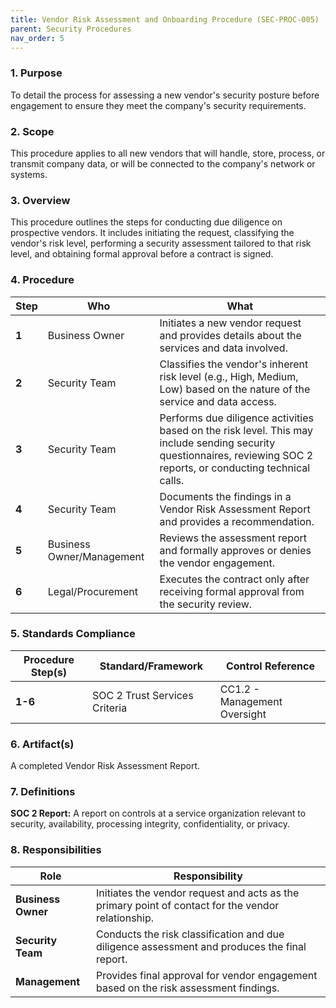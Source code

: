 ```yaml
---
title: Vendor Risk Assessment and Onboarding Procedure (SEC-PROC-005)
parent: Security Procedures
nav_order: 5
---
```

### 1. Purpose

To detail the process for assessing a new vendor's security posture before engagement to ensure they meet the company's security requirements.

### 2. Scope

This procedure applies to all new vendors that will handle, store, process, or transmit company data, or will be connected to the company's network or systems.

### 3. Overview

This procedure outlines the steps for conducting due diligence on prospective vendors. It includes initiating the request, classifying the vendor's risk level, performing a security assessment tailored to that risk level, and obtaining formal approval before a contract is signed.

### 4. Procedure

| **Step** | **Who**                      | **What**                                                                                                                                                           |
| -------- | ---------------------------- | ------------------------------------------------------------------------------------------------------------------------------------------------------------------ |
| **1**    | Business Owner               | Initiates a new vendor request and provides details about the services and data involved.                                                                          |
| **2**    | Security Team                | Classifies the vendor's inherent risk level (e.g., High, Medium, Low) based on the nature of the service and data access.                                            |
| **3**    | Security Team                | Performs due diligence activities based on the risk level. This may include sending security questionnaires, reviewing SOC 2 reports, or conducting technical calls. |
| **4**    | Security Team                | Documents the findings in a Vendor Risk Assessment Report and provides a recommendation.                                                                           |
| **5**    | Business Owner/Management    | Reviews the assessment report and formally approves or denies the vendor engagement.                                                                               |
| **6**    | Legal/Procurement            | Executes the contract only after receiving formal approval from the security review.                                                                               |

### 5. Standards Compliance

| **Procedure Step(s)** | **Standard/Framework** | **Control Reference**        |
| --------------------- | ---------------------- | ---------------------------- |
| **1-6**               | SOC 2 Trust Services Criteria | CC1.2 - Management Oversight |

### 6. Artifact(s)

A completed Vendor Risk Assessment Report.

### 7. Definitions

**SOC 2 Report:** A report on controls at a service organization relevant to security, availability, processing integrity, confidentiality, or privacy.

### 8. Responsibilities

| **Role**          | **Responsibility**                                                                                             |
| ----------------- | -------------------------------------------------------------------------------------------------------------- |
| **Business Owner**| Initiates the vendor request and acts as the primary point of contact for the vendor relationship.             |
| **Security Team** | Conducts the risk classification and due diligence assessment and produces the final report.                   |
| **Management**    | Provides final approval for vendor engagement based on the risk assessment findings.                           |
